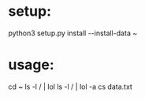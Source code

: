 # setup:
python3 setup.py install --install-data ~

# usage:
cd ~
ls -l / | lol
ls -l / | lol -a
cs data.txt
